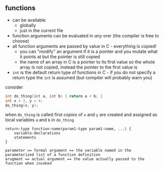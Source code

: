 ## functions

- can be available
    - globally
    - just in the current file
- function arguments can be evaluated in _any_ orer (the compiler is free to
  choose)
- all function arguments are passed by value in C - everything is copied!
    - you can "modify" an argument if it is a pointer and you mutate what it
      points at but the pointer is still copied
    - the name of an array in C is a pointer to its first value so the whole
      array is not copied, instead the pointer to the first value is
- `int` is the default return type of functions in C - if you do not specify a
  return type the `int` is assumed (but compiler will probably warn you)

consider

```c
int do_thing(int a, int b) { return a + b; }
int x = 3, y = 4;
do_thing(x, y);
```

when `do_thing` is called first _copies_ of `x` and `y` are created and assigned
as local variables `a` and `b` in `do_thing`

```
return-type function-name(param1-type param1-name, ...) {
    variable-declarations
    statements
}

parameter == formal argument == the variable named in the parameterized list of a function definition
arugment == actual argument == the value actually passed to the function when invoked
```
